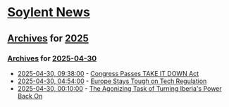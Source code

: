 # [Soylent News](../../../README.md)

## [Archives](../../index.md) for [2025](../index.md)

### [Archives](../../index.md) for [2025-04-30](index.md)

* [2025-04-30, 09:38:00](https://soylentnews.org/article.pl?sid=25/04/30/0150205&from=rss) - [Congress Passes TAKE IT DOWN Act](https://soylentnews.org/article.pl?sid=25/04/30/0150205&from=rss)
* [2025-04-30, 04:54:00](https://soylentnews.org/article.pl?sid=25/04/30/0137239&from=rss) - [Europe Stays Tough on Tech Regulation](https://soylentnews.org/article.pl?sid=25/04/30/0137239&from=rss)
* [2025-04-30, 00:10:00](https://soylentnews.org/article.pl?sid=25/04/29/0840259&from=rss) - [The Agonizing Task of Turning Iberia's Power Back On](https://soylentnews.org/article.pl?sid=25/04/29/0840259&from=rss)
